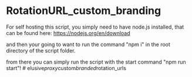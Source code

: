 # RotationURL_custom_branding

For self hosting this script, you simply need to have node.js installed, that can be found here:
https://nodejs.org/en/download

and then your going to want to run the command "npm i" in the root directory of the script folder.

from there you can simply run the script with the start command "npm run start"!
#   e l u s i v e _ p r o x y _ c u s t o m _ b r a n d e d _ r o t a t i o n _ u r l s  
 